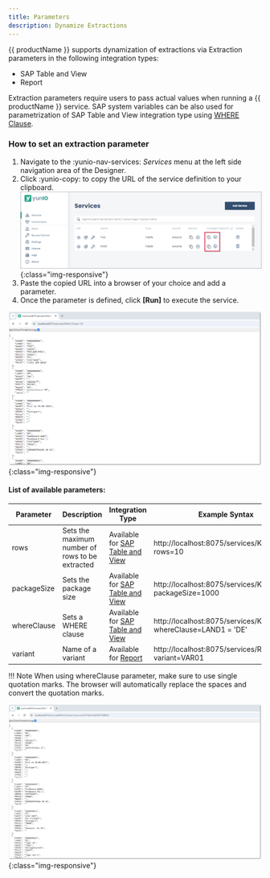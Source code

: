 ```yaml
---
title: Parameters
description: Dynamize Extractions
---
```


{{ productName }} supports dynamization of extractions via Extraction parameters in the following integration types:
- SAP Table and View
- Report

Extraction parameters require users to pass actual values when running a {{ productName }} service.
SAP system variables can be also used for parametrization of SAP Table and View integration type using [WHERE Clause](../tables-and-views/where-clause/#sap-system-fields).

### How to set an extraction parameter

1. Navigate to the  :yunio-nav-services: *Services* menu at the left side navigation area of the Designer.
2. Click :yunio-copy: to copy the URL of the service definition to your clipboard. <br>
    ![yunIO-service](../assets/images/yunio/documentation/yunio-services-copy.png){:class="img-responsive"}
3. Paste the copied URL into a browser of your choice and add a parameter.
4. Once the parameter is defined, click **[Run]** to execute the service.

![yunIO-rows](../assets/images/yunio/documentation/parameter-rows.png){:class="img-responsive"}


#### List of available parameters:

Parameter  | Description | Integration Type | Example Syntax
------------ | ------------- | ------------- |--------- 
rows | Sets the maximum number of rows to be extracted | Available for [SAP Table and View](../tables-and-views/settings/#row-limit) | http://localhost:8075/services/KNA1/?rows=10
packageSize | Sets the package size | Available for [SAP Table and View](../tables-and-views/settings/#rows-per-package)  | http://localhost:8075/services/KNA1/?packageSize=1000
whereClause | Sets a WHERE clause | Available for [SAP Table and View](../tables-and-views/where-clause/) | http://localhost:8075/services/KNA1/?whereClause=LAND1 = 'DE'
variant | Name of a variant | Available for [Report](../reports/settings/#variant) | http://localhost:8075/services/RLT10010/?variant=VAR01

!!! Note
    When using whereClause parameter, make sure to use single quotation marks. The browser will automatically replace the spaces and convert the quotation marks.


![yunIO-where](../assets/images/yunio/documentation/parameters-where.png){:class="img-responsive"}